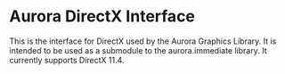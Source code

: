 Aurora DirectX Interface
========================

This is the interface for DirectX used by the Aurora Graphics Library. It is intended to be used as a submodule to the aurora.immediate library. It currently supports DirectX 11.4.
